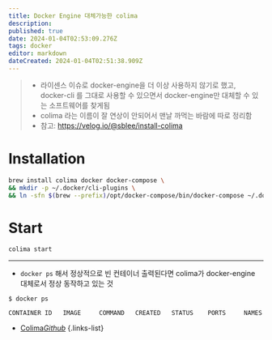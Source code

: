 ```yaml
---
title: Docker Engine 대체가능한 colima
description: 
published: true
date: 2024-01-04T02:53:09.276Z
tags: docker
editor: markdown
dateCreated: 2024-01-04T02:51:38.909Z
---
```


> - 라이센스 이슈로 docker-engine을 더 이상 사용하지 않기로 했고, docker-cli 를 그대로 사용할 수 있으면서 docker-engine만 대체할 수 있는 소프트웨어를 찾게됨
> - colima 라는 이름이 잘 연상이 안되어서 맨날 까먹는 바람에 따로 정리함
> - 참고: https://velog.io/@sblee/install-colima

# Installation

```bash
brew install colima docker docker-compose \
&& mkdir -p ~/.docker/cli-plugins \
&& ln -sfn $(brew --prefix)/opt/docker-compose/bin/docker-compose ~/.docker/cli-plugins/docker-compose
```

# Start

```bash
colima start
```

---

- `docker ps` 해서 정상적으로 빈 컨테이너 출력된다면 colima가 docker-engine 대체로서 정상 동작하고 있는 것

```
$ docker ps                                                                           

CONTAINER ID   IMAGE     COMMAND   CREATED   STATUS    PORTS     NAMES
```

- [Colima*Github*](https://github.com/abiosoft/colima)
{.links-list}